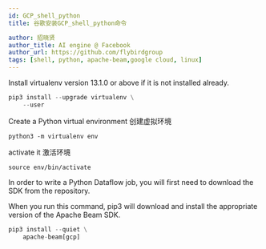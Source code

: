 ```yaml
---
id: GCP_shell_python
title: 谷歌安装GCP_shell_python命令

author: 招晓贤
author_title: AI engine @ Facebook
author_url: https://github.com/flybirdgroup
tags: [shell, python, apache-beam,google cloud, linux]
---
```

Install virtualenv version 13.1.0 or above if it is not installed already.
```python
pip3 install --upgrade virtualenv \
    --user
```
Create a Python virtual environment 创建虚拟环境
```
python3 -m virtualenv env
```

activate it 激活环境
```
source env/bin/activate
```

In order to write a Python Dataflow job, you will first need to download the SDK from the repository.

When you run this command, pip3 will download and install the appropriate version of the Apache Beam SDK.

```python
pip3 install --quiet \
    apache-beam[gcp]
```







